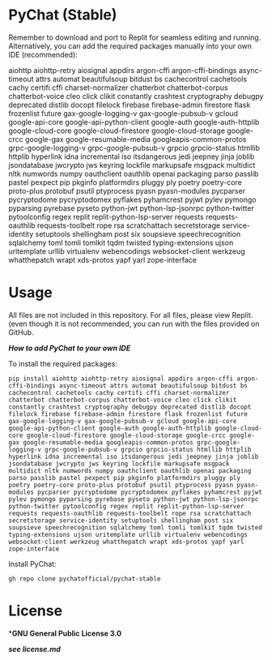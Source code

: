 # PyChat (Stable)
Remember to download and port to Replit for seamless editing and running. Alternatively, you can add the required packages manually into your own IDE (recommended):

aiohttp aiohttp-retry aiosignal appdirs argon-cffi argon-cffi-bindings async-timeout attrs automat beautifulsoup bitdust bs cachecontrol cachetools cachy certifi cffi charset-normalizer chatterbot chatterbot-corpus chatterbot-voice cleo click clikit constantly crashtest cryptography debugpy deprecated distlib docopt filelock firebase firebase-admin firestore flask frozenlist future gax-google-logging-v gax-google-pubsub-v gcloud google-api-core google-api-python-client google-auth google-auth-httplib google-cloud-core google-cloud-firestore google-cloud-storage google-crcc google-gax google-resumable-media googleapis-common-protos grpc-google-logging-v grpc-google-pubsub-v grpcio grpcio-status htmllib httplib hyperlink idna incremental iso itsdangerous jedi jeepney jinja joblib jsondatabase jwcrypto jws keyring lockfile markupsafe msgpack multidict nltk numwords numpy oauthclient oauthlib openai packaging parso passlib pastel pexpect pip pkginfo platformdirs pluggy ply poetry poetry-core proto-plus protobuf psutil ptyprocess pyasn pyasn-modules pycparser pycryptodome pycryptodomex pyflakes pyhamcrest pyjwt pylev pymongo pyparsing pyrebase pyseto python-jwt python-lsp-jsonrpc python-twitter pytoolconfig regex replit replit-python-lsp-server requests requests-oauthlib requests-toolbelt rope rsa scratchattach secretstorage service-identity setuptools shellingham post six soupsieve speechrecognition sqlalchemy toml tomli tomlkit tqdm twisted typing-extensions ujson uritemplate urllib virtualenv webencodings websocket-client werkzeug whatthepatch wrapt xds-protos yapf yarl zope-interface


# Usage
All files are not included in this repository. For all files, please view Replit. (even though it is not recommended, you can run with the files provided on GitHub.

***How to add PyChat to your own IDE***

To install the required packages:
```
pip install aiohttp aiohttp-retry aiosignal appdirs argon-cffi argon-cffi-bindings async-timeout attrs automat beautifulsoup bitdust bs cachecontrol cachetools cachy certifi cffi charset-normalizer chatterbot chatterbot-corpus chatterbot-voice cleo click clikit constantly crashtest cryptography debugpy deprecated distlib docopt filelock firebase firebase-admin firestore flask frozenlist future gax-google-logging-v gax-google-pubsub-v gcloud google-api-core google-api-python-client google-auth google-auth-httplib google-cloud-core google-cloud-firestore google-cloud-storage google-crcc google-gax google-resumable-media googleapis-common-protos grpc-google-logging-v grpc-google-pubsub-v grpcio grpcio-status htmllib httplib hyperlink idna incremental iso itsdangerous jedi jeepney jinja joblib jsondatabase jwcrypto jws keyring lockfile markupsafe msgpack multidict nltk numwords numpy oauthclient oauthlib openai packaging parso passlib pastel pexpect pip pkginfo platformdirs pluggy ply poetry poetry-core proto-plus protobuf psutil ptyprocess pyasn pyasn-modules pycparser pycryptodome pycryptodomex pyflakes pyhamcrest pyjwt pylev pymongo pyparsing pyrebase pyseto python-jwt python-lsp-jsonrpc python-twitter pytoolconfig regex replit replit-python-lsp-server requests requests-oauthlib requests-toolbelt rope rsa scratchattach secretstorage service-identity setuptools shellingham post six soupsieve speechrecognition sqlalchemy toml tomli tomlkit tqdm twisted typing-extensions ujson uritemplate urllib virtualenv webencodings websocket-client werkzeug whatthepatch wrapt xds-protos yapf yarl zope-interface
```

Install PyChat:
```
gh repo clone pychatofficial/pychat-stable
```

# License

***GNU General Public License 3.0**

***see license.md***
